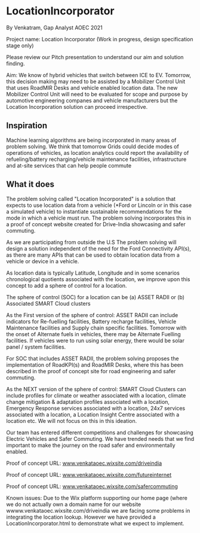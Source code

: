 # LocationIncorporator
By Venkatram, Gap Analyst AOEC 2021

Project name: Location Incorporator (Work in progress, design specification stage only)

Please review our Pitch presentation to understand our aim and solution finding.

Aim: We know of hybrid vehicles that switch between ICE to EV. Tomorrow, this decision making may need to be assisted by a Mobilizer Control Unit that uses RoadMIR Desks and vehicle enabled location data. The new Mobilizer Control Unit will need to be evaluated for scope and purpose by automotive engineering companes and vehicle manufacturers but the Location Incorporation solution can proceed irrespective.

## Inspiration
Machine learning algorithms are being incorporated in many areas of problem solving. We think that tomorrow Grids could decide modes of operations of vehicles, as location analytics could report the availability of refueling/battery recharging/vehicle maintenance facilities, infrastructure and at-site services that can help people commute 

## What it does
The problem solving called "Location Incorporated" is a solution that expects to use location data from a vehicle (*Ford or Lincoln or in this case a simulated vehicle) to instantiate sustainable recommendations for the mode in which a vehicle must run. The problem solving incorporates this in a proof of concept website created for Drive-India showcasing and safer commuting.

As we are participating from outside the U.S 
The problem solving will design a solution independent of the need for the Ford Connectivity API(s), as there are many APIs that can be used to obtain location data from a vehicle or device in a vehicle.

As location data is typically Latitude, Longitude and in some scenarios chronological quotients associated with the location, we improve upon this concept to add a sphere of control for a location.

The sphere of control (SOC) for a location can be (a) ASSET RADII or (b) Associated SMART Cloud clusters

As the First version of the sphere of control: ASSET RADII can include indicators for Re-fuelling facilities, Battery recharge facilities, Vehicle Maintenance facilities and Supply chain specific facilities. Tomorrow with the onset of Alternate fuels in vehicles, there may be Alternate Fuelling facilities. If vehicles were to run using solar energy, there would be solar panel / system facilities.

For SOC that includes ASSET RADII, the problem solving proposes the implementation of RoadKPI(s) and RoadMIR  Desks, where this has been described in the proof of concept site for road engineering and safer commuting.

As the NEXT version of the sphere of control: SMART Cloud Clusters can include profiles for climate or weather associated with a location, climate change mitigation & adaptation profiles associated with a location, Emergency Response services associated with a location, 24x7 services associated with a location, a Location Insight Centre associated with a location etc. We will not focus on this in this ideation.

Our team has entered different competitions and challenges for showcasing Electric Vehicles and Safer Commuting. We have trended needs that we find important to make the journey on the road safer and environmentally enabled.

Proof of concept URL: www.venkataoec.wixsite.com/driveindia

Proof of concept URL: www.venkataoec.wixsite.com/futureinternet

Proof of concept URL: www.venkataoec.wixsite.com/safercommuting

Known issues:
Due to the Wix platform supporting our home page (where we do not actually own a domain name for our website wwww.venkataoec.wixsite.com/driveindia we are facing some problems in integrating the location lookup. However we have provided a LocationIncorporator.html to demonstrate what we expect to implement.
